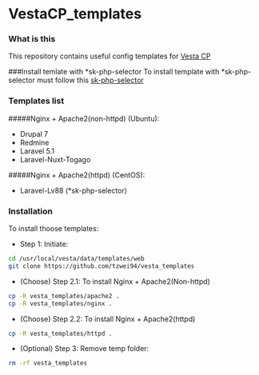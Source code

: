 # VestaCP_templates

### What is this
This repository contains useful config templates for [Vesta CP](https://vestacp.com)

###Install temlate with *sk-php-selector
To install template with *sk-php-selector must follow this [sk-php-selector](https://github.com/Skamasle/sk-php-selector)


### Templates list

#####Nginx + Apache2(non-httpd) (Ubuntu):
* Drupal 7
* Redmine
* Laravel 5.1
* Laravel-Nuxt-Togago

#####Nginx + Apache2(httpd) (CentOS):
* Laravel-Lv88 (*sk-php-selector)

### Installation
To install thoose templates:

* Step 1: Initiate:
```sh
cd /usr/local/vesta/data/templates/web
git clone https://github.com/tzwei94/vesta_templates
```

* (Choose) Step 2.1: To install Nginx + Apache2(Non-httpd)
```sh
cp -R vesta_templates/apache2 .
cp -R vesta_templates/nginx .
```
* (Choose) Step 2.2: To install Nginx + Apache2(httpd)
```sh
cp -R vesta_templates/httpd .
```

* (Optional) Step 3: Remove temp folder:
```sh
rm -rf vesta_templates
```
